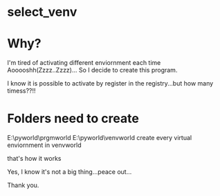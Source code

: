 # select_venv

# Why?

I'm tired of activating different enviornment each time Aooooshh(Zzzz..Zzzz)...
So I decide to create this program.

I know it is possible to activate by register in the registry...but how many timess??!!
# Folders need to create
  E:\pyworld\prgmworld
  E:\pyworld\venvworld
  create every virtual enviornment in venvworld

that's how it works

Yes, I know it's not a big thing...peace out...

Thank you.
